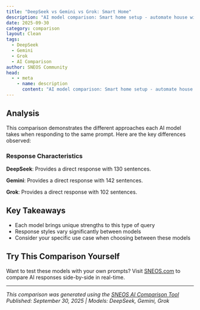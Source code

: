 ```yaml
---
title: "DeepSeek vs Gemini vs Grok: Smart Home"
description: "AI model comparison: Smart home setup - automate house with technology..."
date: 2025-09-30
category: comparison
layout: Clean
tags:
  - DeepSeek
  - Gemini
  - Grok
  - AI Comparison
author: SNEOS Community
head:
  - - meta
    - name: description
      content: "AI model comparison: Smart home setup - automate house with technology..."
---
```


<ChatComparison
  title="DeepSeek vs Gemini vs Grok: Smart Home"
  prompt="Smart home setup - automate house with technology"
  :responses='{
    "DeepSeek": "Of course! Setting up a smart home is an exciting project that can make your life more convenient, secure, and efficient. Here is a comprehensive guide to get you started, from planning to advanced automation.\n\n### Phase 1: The Foundation - Planning \u0026 Connectivity\n\nBefore buying any gadgets, a little planning goes a long way.\n\n**1. Choose Your Ecosystem (The Brain):**\nThis is the most crucial decision. Your ecosystem determines which devices work together seamlessly and which voice assistant you\u0027ll use.\n\n*   **Amazon Alexa:** Great for broad device compatibility and shopping-centric commands. (e.g., Echo Dot, Echo Show).\n*   **Google Assistant:** Excellent for answering questions and integrating with Google services like Calendar. (e.g., Google Nest Hub, Nest Mini).\n*   **Apple HomeKit:** Top-tier for privacy and security, with a focus on a seamless experience for Apple users. Requires \u0022Works with Apple HomeKit\u0022 certified devices (e.g., HomePod Mini, Apple TV, or iPad as a hub).\n\n**Recommendation:** If you\u0027re deep in the Apple ecosystem, choose HomeKit. For most others, Alexa or Google Assistant offer more flexibility and lower-cost options.\n\n**2. Secure Your Network (The Nervous System):**\nSmart devices put more demand on your Wi-Fi.\n*   **A Strong Router:** Ensure you have a reliable, modern router.\n*   **Wi-Fi Bands:** Use a dual-band router. Put most smart devices on the 2.4GHz band (for better range) and reserve the 5GHz band for phones, laptops, and streaming.\n*   **Consider a Separate Network:** For advanced users, creating a separate \u0022IoT\u0022 (Internet of Things) network for your smart devices can enhance security.\n*   **A Good Mesh Wi-Fi System** (like eero, Google Nest Wifi, or TP-Link Deco) is highly recommended for whole-home coverage without dead zones.\n\n**3. Communication Protocols (The Language):**\nDevices talk to each other and your hub using different \u0022languages.\u0022\n*   **Wi-Fi:** Most common. Easy to set up but can clog your network if you have dozens of devices.\n*   **Bluetooth:** Short-range, used for some individual devices like smart locks.\n*   **Zigbee / Z-Wave:** These are \u0022mesh\u0022 protocols. Each device helps extend the network\u0027s range, they are very reliable, and don\u0027t use Wi-Fi bandwidth. They require a specific hub (like Samsung SmartThings, Hubitat, or the Aeotec Hub).\n*   **Thread:** The new, modern standard. It\u0027s a low-power, responsive, and secure mesh protocol. It\u0027s built into the latest Apple, Google, Nanoleaf, and Eve devices. **Matter** (see below) runs on Thread.\n\n**4. Matter - The Unifying Standard:**\n**Matter** is a new, open-source, royalty-free connectivity standard. It promises that a Matter-certified device will work with *any* major ecosystem (Apple, Google, Amazon, Samsung). **When buying new devices, prioritize Matter-enabled ones for future-proofing.**\n\n---\n\n### Phase 2: Start Smart - Entry Points \u0026 Core Devices\n\nStart with a few devices to get a feel for the system before expanding.\n\n**1. The Hub \u0026 Voice Assistant:**\n*   Buy a smart speaker or smart display that fits your chosen ecosystem (e.g., an Echo Dot for Alexa, a Nest Mini for Google, a HomePod mini for Apple).\n*   This will be your primary way to control things by voice.\n\n**2. Smart Lighting (The Biggest \u0022Wow\u0022 Factor):**\nEasiest to install and most noticeable upgrade.\n*   **Smart Bulbs (e.g., Philips Hue, LIFX, Nanoleaf):** Screw in like a regular bulb. Best for lamps and fixtures with no more than 3-4 bulbs. You can change color and color temperature.\n*   **Smart Switches (e.g., Lutron Cas\u00E9ta, Kasa Smart):** Replace your existing light switches. Better for rooms with many bulbs (like a kitchen with downlights) because you can still use the physical switch. Lutron is renowned for rock-solid reliability (uses its own proprietary hub).\n*   **Smart Plugs:** Turn any \u0022dumb\u0022 appliance (like a lamp, fan, or coffee maker) into a smart device.\n\n**3. Smart Speaker in a Central Location:**\nPlace your first smart speaker in a common area like the living room or kitchen.\n\n---\n\n### Phase 3: Expand \u0026 Automate - Room-by-Room Guide\n\nNow, build out individual rooms with purpose.\n\n**Living Room:**\n*   **Smart Lighting:** Smart bulbs for lamps, a smart switch for the main overhead light.\n*   **Smart TV \u0026 Streaming:** Use a Fire TV Stick, Google Chromecast, or Apple TV for voice-controlled streaming.\n*   **Smart Blinds:** (e.g., IKEA, Lutron) Automate opening and closing.\n*   **Universal Remote:** A hub like the **Logitech Harmony** (now discontinued but still great) or its successors can control your TV, sound system, and lights with one command.\n\n**Kitchen:**\n*   **Smart Display:** A device with a screen (Echo Show, Nest Hub) is perfect for recipes, video calls, and watching TV while cooking.\n*   **Smart Plug:** For the coffee maker (\u0022Alexa, turn on the coffee maker\u0022).\n*   **Smart Oven/Appliances:** (e.g., June, GE) Preheat remotely and get notifications when food is ready.\n\n**Bedroom:**\n*   **Smart Bulbs:** Wake up with a gentle, simulated sunrise.\n*   **Smart Ceiling Fan:** (e.g., Hunter) Control speed and light.\n*   **Smart Alarm Clock:** Use a smart display or a dedicated device.\n\n**Entryway \u0026 Security:**\n*   **Smart Lock:** (e.g., Yale, August) Lock/unlock remotely, create temporary codes for guests.\n*   **Video Doorbell:** (e.g., Ring, Nest Doorbell) See and talk to visitors from anywhere.\n*   **Smart Cameras:** For indoor/outdoor security monitoring.\n*   **Smart Garage Door Opener:** (e.g., MyQ) Get alerts and open/close from your phone.\n\n**Whole Home:**\n*   **Smart Thermostat:** (e.g., Nest, Ecobee) Learns your schedule and saves energy.\n*   **Smart Sensors:** Door/window sensors, motion sensors, water leak sensors.\n\n---\n\n### Phase 4: The Magic - Routines \u0026 Automation\n\nThis is where your house becomes truly \u0022smart.\u0022 Instead of controlling individual devices, you trigger events.\n\n**Example Routines:**\n\n*   **\u0022Good Morning\u0022 Routine:**\n    *   **Trigger:** Voice command or a scheduled time (e.g., 7:00 AM).\n    *   **Actions:** Lights turn on slowly to 50%, thermostat adjusts, coffee maker turns on, your phone tells you the weather and your calendar for the day.\n*   **\u0022Goodnight\u0022 Routine:**\n    *   **Trigger:** Voice command (\u0022Alexa, goodnight\u0022).\n    *   **Actions:** All lights turn off, doors lock, thermostat lowers, security cameras arm.\n*   **\u0022Movie Time\u0022 Routine:**\n    *   **Trigger:** Voice command or a button press.\n    *   **Actions:** Living room lights dim to 10%, TV and sound system turn on, blinds close.\n*   **\u0022Leaving Home\u0022 Routine:**\n    *   **Trigger:** A smart button by the door or geofencing (your phone\u0027s location).\n    *   **Actions:** All lights turn off, thermostat adjusts, all plugs turn off, robot vacuum starts cleaning.\n\n---\n\n### Sample Beginner\u0027s Shopping List (Google/Alexa Focused)\n\n1.  **Google Nest Hub (or Echo Show 8)** - Your central control screen.\n2.  **Google Nest Mini (or Echo Dot)** - For another room.\n3.  **Nest Thermostat (or Ecobee)** - For energy savings.\n4.  **TP-Link Kasa Smart Plugs (4-pack)** - To automate lamps and appliances.\n5.  **Philips Hue White Starter Kit** (includes bridge and 2-3 bulbs) - For your best lamps.\n6.  **Lutron Cas\u00E9ta Smart Dimmer Switch Kit** - For your main living room light.\n\n### Pro Tips \u0026 Cautions\n\n*   **Start Small:** Don\u0027t try to automate your entire house in one weekend.\n*   **Check Compatibility:** Before you buy, always confirm the device works with your chosen ecosystem (Alexa, Google, or Apple).\n*   **Security:** Always change default passwords. Keep your router\u0027s firmware updated. Buy from reputable brands.\n*   **Privacy:** Understand what data your devices collect. Mute the microphone on smart speakers when having private conversations.\n\nEnjoy the journey! Building a smart home is a rewarding hobby that truly enhances daily living.",
    "Gemini": "Okay, let\u0027s break down how to automate your house and turn it into a smart home. This is a big topic, but we can cover the essential steps, considerations, and technologies involved.\n\n**I. Planning \u0026 Goal Setting:**\n\n*   **Define Your Goals:**  This is *crucial*.  Why do you want a smart home?  Examples:\n    *   **Convenience:**  Automated lights, locks, temperature control.\n    *   **Energy Savings:**  Smart thermostats, lighting schedules, appliance monitoring.\n    *   **Security:**  Smart locks, security cameras, alarm systems, motion sensors.\n    *   **Entertainment:**  Whole-home audio, smart TVs, voice control of media.\n    *   **Accessibility:**  Remote control of devices for elderly or disabled individuals.\n\n*   **Prioritize:**  You don\u0027t have to do everything at once.  Start with the most impactful or desired features.  A phased approach is often best.\n    *   **Example Phase 1:** Smart lighting and thermostat.\n    *   **Example Phase 2:**  Smart locks and security cameras.\n    *   **Example Phase 3:**  Smart entertainment system.\n\n*   **Budget:**  Smart home tech can range from very affordable to quite expensive.  Set a realistic budget *before* you start buying things. Factor in:\n    *   **Device Costs:** Individual gadgets.\n    *   **Hub/Controller Costs:** If required (see below).\n    *   **Installation Costs:** If you need professional help (electrical work, camera mounting, etc.).\n    *   **Subscription Costs:** Some services (security monitoring, cloud storage for cameras) require monthly fees.\n\n*   **Research \u0026 Compatibility:**  Make sure the devices you choose will work together.  Think about:\n    *   **Protocols:**  Wi-Fi, Zigbee, Z-Wave, Bluetooth.  (See details below)\n    *   **Ecosystems:**  Amazon Alexa, Google Assistant, Apple HomeKit.  Choose one ecosystem to start with, and try to stick with it for seamless integration.\n    *   **Device Compatibility:**  Read reviews and check product specifications to ensure devices are compatible with your chosen ecosystem and protocol.\n\n*   **Assess Your Home:** Consider your home\u0027s:\n    *   **Wi-Fi Coverage:**  A strong, reliable Wi-Fi network is essential. Consider a mesh Wi-Fi system for larger homes.\n    *   **Electrical Wiring:** Some devices require neutral wires, which older homes may lack.  This could affect smart switches and outlets.\n    *   **Door/Window Types:**  This impacts the type of smart locks and sensors you can install.\n\n**II. Key Technologies \u0026 Devices:**\n\n*   **Smart Speakers/Voice Assistants:** (The Brains)\n    *   **Amazon Echo (Alexa):**  Popular, vast ecosystem, good compatibility.\n    *   **Google Home/Nest (Google Assistant):**  Excellent voice recognition, integrates well with Google services.\n    *   **Apple HomePod (Siri/HomeKit):**  Strong privacy focus, integrates seamlessly with Apple devices.\n    *   **Function:**  Voice control, hub for some devices, automation routines, music playback, information.\n\n*   **Smart Hubs/Controllers:** (The Translators)\n    *   **Purpose:**  Connect devices that use different communication protocols (Zigbee, Z-Wave) to your Wi-Fi network and voice assistant.\n    *   **Examples:**\n        *   **Samsung SmartThings Hub:**  Supports Zigbee, Z-Wave, and Wi-Fi. Versatile.\n        *   **Hubitat Elevation:** Local processing for increased privacy and reliability.\n        *   **Apple HomePod/Apple TV:** Acts as a HomeKit hub.\n        *   **Note:**  Some devices (like many Wi-Fi smart bulbs) don\u0027t *require* a dedicated hub because they connect directly to your Wi-Fi.  But a hub can offer advantages for managing multiple devices and creating complex automations.\n\n*   **Smart Lighting:**\n    *   **Smart Bulbs:**  Easy to install, color changing options, dimming, scheduling. (Philips Hue, LIFX, Wyze Bulb)\n    *   **Smart Switches/Dimmers:**  Control existing lights, often require neutral wires. (Lutron Caseta, Kasa Smart)\n    *   **Motion Sensors:**  Trigger lights automatically when motion is detected.\n\n*   **Smart Thermostats:**\n    *   **Nest Learning Thermostat:**  Learns your habits, energy saving.\n    *   **Ecobee Smart Thermostat:**  Remote sensors for temperature control in multiple rooms.\n    *   **Honeywell Home:**  Geofencing, scheduling.\n    *   **Features:**  Remote control, scheduling, geofencing (adjust temperature based on your location), energy monitoring.\n\n*   **Smart Locks:**\n    *   **August Smart Lock Pro:**  Retrofits existing deadbolts, auto-unlock, remote access.\n    *   **Schlage Encode:**  Wi-Fi enabled, no hub required, keypad entry.\n    *   **Yale Assure Lock:**  Keypad entry, Z-Wave/Zigbee compatible.\n    *   **Features:**  Remote locking/unlocking, keyless entry, activity monitoring, temporary access codes.\n\n*   **Security Cameras:**\n    *   **Arlo Pro/Ultra:**  Wireless, battery-powered, weatherproof, cloud storage.\n    *   **Ring Spotlight/Floodlight Cam:**  Motion detection, two-way audio, integrated lighting.\n    *   **Wyze Cam:**  Affordable, good image quality, local storage (SD card).\n    *   **Nest Cam:**  Integrated with Nest ecosystem, facial recognition.\n    *   **Considerations:**  Wired vs. wireless, indoor vs. outdoor, cloud storage vs. local storage, resolution, field of view, night vision.\n\n*   **Smart Plugs/Outlets:**\n    *   **Kasa Smart Plug:**  Control lamps, fans, small appliances remotely, scheduling.\n    *   **Wyze Plug:**  Affordable, compact.\n    *   **Features:**  Remote control, scheduling, energy monitoring.\n\n*   **Smart Sensors:**\n    *   **Motion Sensors:**  Detect movement, trigger lights, security alerts.\n    *   **Door/Window Sensors:**  Detect when doors/windows are opened, security alerts.\n    *   **Water Leak Sensors:**  Detect leaks, prevent water damage.\n    *   **Smoke/CO Detectors:**  Smart alerts, integration with smart home systems.\n\n*   **Smart Irrigation/Sprinkler Controllers:**\n    *   **Rachio:**  Weather-based watering, remote control.\n    *   **Orbit B-hyve:**  Wi-Fi controlled, smart watering.\n\n*   **Smart Entertainment:**\n    *   **Smart TVs:**  Built-in streaming apps, voice control (Samsung, LG, Sony, etc.).\n    *   **Streaming Devices:**  Roku, Apple TV, Amazon Fire TV Stick.\n    *   **Smart Sound Systems:**  Sonos, Bose, etc.\n\n**III. Protocols \u0026 Communication:**\n\n*   **Wi-Fi:** Most common, devices connect directly to your home Wi-Fi network.\n*   **Zigbee:** Low-power, mesh network (devices relay signals to each other), requires a hub.\n*   **Z-Wave:** Low-power, mesh network, requires a hub, often used for security devices.\n*   **Bluetooth:** Short-range, direct connection to a phone or device, not ideal for whole-home automation.\n\n**IV. Setting Up Your Smart Home:**\n\n1.  **Install Hardware:**  Follow the manufacturer\u0027s instructions for each device.\n2.  **Connect to Your Network:**  Connect devices to your Wi-Fi or your hub (depending on the device and protocol).\n3.  **Configure Devices:**  Use the manufacturer\u0027s app to set up each device (name, location, settings).\n4.  **Integrate with Your Ecosystem:**  Connect your devices to your chosen voice assistant (Alexa, Google Assistant, HomeKit).  This usually involves linking accounts and enabling skills/integrations.\n5.  **Create Automations:**  Use the apps or your voice assistant to create routines and automations.  Examples:\n    *   \u0022When the sun sets, turn on the living room lights.\u0022\n    *   \u0022When the front door is unlocked, send a notification.\u0022\n    *   \u0022When motion is detected on the front porch, start recording video.\u0022\n6.  **Test and Refine:**  Test your automations to make sure they work as expected.  Adjust settings as needed.\n7.  **Security Hardening**: Consider security best practices.\n    *   Use strong, unique passwords for all your accounts.\n    *   Enable two-factor authentication where possible.\n    *   Keep your devices and software updated.\n    *   Be careful about granting access to your smart home to others.\n    *   Consider creating a separate guest network for visitors.\n\n**V. Example Automations:**\n\n*   **Welcome Home:**  When you arrive home (geofencing), unlock the door, turn on the lights, and adjust the thermostat.\n*   **Goodnight Routine:**  At bedtime, turn off the lights, lock the doors, and arm the security system.\n*   **Vacation Mode:**  Simulate occupancy by turning lights on and off at random times.\n*   **Security Alert:**  If a door or window is opened while the security system is armed, send a notification and sound an alarm.\n\n**VI. Important Considerations:**\n\n*   **Privacy:**  Understand how your data is being collected and used by smart home devices and services.  Review privacy policies carefully.\n*   **Security:**  Smart home devices can be vulnerable to hacking.  Take steps to secure your network and devices.\n*   **Reliability:**  Plan for outages.  What happens if your internet goes down?  Choose devices that offer some level of local control or battery backup.\n*   **Maintenance:**  Smart home devices require occasional maintenance (battery changes, software updates).\n\n**VII. Getting Started: A Simple Example (Smart Lighting)**\n\n1.  **Choose an Ecosystem:** Let\u0027s say you choose Amazon Alexa.\n2.  **Buy an Amazon Echo Dot:**  This is your voice assistant and the starting point.\n3.  **Buy a Smart Bulb (Wi-Fi):**  For example, a Kasa Smart Bulb.\n4.  **Install the Bulb:**  Screw it into a lamp.\n5.  **Download the Kasa App:**  Connect the bulb to your Wi-Fi network using the app.\n6.  **Enable the Kasa Skill in Alexa:**  Link your Kasa account to your Alexa account.\n7.  **Control the Bulb with Your Voice:**  \u0022Alexa, turn on the lamp.\u0022\n8.  **Create a Routine:** In the Alexa app, create a routine to turn on the lamp at sunset.\n\nThis is a basic example, but it demonstrates the core steps involved in setting up a smart home device.\n\n**In summary, building a smart home is a journey. Start with a clear plan, prioritize your needs, choose compatible devices, and gradually expand your system.  Don\u0027t be afraid to experiment and learn as you go!**\n",
    "Grok": "Setting up a smart home involves integrating various devices and technologies to automate and control different aspects of your house, such as lighting, heating, security, and entertainment. A well-designed smart home setup can improve convenience, energy efficiency, and security. Below is a step-by-step guide to help you automate your house with technology.\n\n---\n\n### **1. Define Your Goals and Budget**\nBefore purchasing devices, identify what you want to automate and set a budget. Common areas to automate include:\n- **Lighting**: Turn lights on/off or dim them automatically.\n- **Thermostat/Climate Control**: Optimize heating and cooling for comfort and energy savings.\n- **Security**: Monitor your home with cameras, alarms, and smart locks.\n- **Appliances**: Control devices like coffee makers, vacuums, or washing machines.\n- **Entertainment**: Automate audio/video systems or smart speakers.\n- **Energy Management**: Monitor and reduce energy usage.\n\nBudgeting is crucial since smart home devices range from affordable to premium. Start small and expand as needed.\n\n---\n\n### **2. Choose a Smart Home Hub or Platform**\nA smart home hub or platform acts as the central system to connect and control all your devices. Popular options include:\n- **Amazon Alexa**: Works with a wide range of devices and is great for voice control via Echo devices.\n- **Google Home**: Integrates with Google Assistant and supports many smart devices, ideal for Android users.\n- **Apple HomeKit**: Best for Apple users, with strong privacy features and Siri integration.\n- **Samsung SmartThings**: A versatile hub for controlling a broad range of devices.\n- **Hubitat**: A local hub with advanced automation features for tech-savvy users.\n\n**Tip**: Ensure the hub you choose supports the devices you plan to buy.\n\n---\n\n### **3. Set Up a Reliable Network**\nSmart home devices rely on a strong and secure Wi-Fi network. Steps to ensure reliability:\n- **Upgrade Your Router**: Use a modern router with good coverage (e.g., Wi-Fi 6 for faster speeds and better device handling).\n- **Add a Mesh Network**: For larger homes, consider a mesh system (like Google Nest Wi-Fi or TP-Link Deco) to eliminate dead zones.\n- **Secure Your Network**: Use a strong password, enable WPA3 encryption, and consider setting up a separate guest network for smart devices to isolate them from personal devices.\n\n---\n\n### **4. Start with Core Smart Home Devices**\nBegin with foundational devices that provide the most impact. Here are popular categories and device recommendations:\n\n#### **Smart Lighting**\n- **Devices**: Philips Hue, LIFX, or Wyze Bulbs.\n- **Features**: Remote control, scheduling, color changes, and voice control.\n- **Setup**: Replace existing bulbs with smart bulbs or add smart switches. Connect them to your hub for automation (e.g., lights turn on at sunset).\n\n#### **Smart Thermostat**\n- **Devices**: Nest Learning Thermostat, Ecobee SmartThermostat.\n- **Features**: Learns your schedule, remote control via app, energy-saving reports.\n- **Setup**: Replace your old thermostat (may require professional installation if wiring is complex). Connect to the hub for automation (e.g., lower temperature when you\u2019re away).\n\n#### **Smart Security**\n- **Devices**: \n  - Cameras: Arlo, Ring, Google Nest Cam.\n  - Doorbells: Ring Video Doorbell, Nest Doorbell.\n  - Smart Locks: August Smart Lock, Yale Assure Lock.\n  - Sensors: Motion or door/window sensors (e.g., SimpliSafe or SmartThings sensors).\n- **Features**: Real-time alerts, remote access, integration with alarms.\n- **Setup**: Install cameras at key entry points, replace traditional locks with smart locks, and place sensors on doors/windows. Link to your hub for notifications and automation (e.g., lights turn on when motion is detected).\n\n#### **Smart Speakers**\n- **Devices**: Amazon Echo, Google Nest Mini, Apple HomePod Mini.\n- **Features**: Voice control for all connected devices, play music, set reminders.\n- **Setup**: Place in central locations in your home and connect to your hub for seamless control.\n\n#### **Smart Plugs and Appliances**\n- **Devices**: TP-Link Kasa, Amazon Smart Plug.\n- **Features**: Turn any appliance into a smart device by plugging it into a smart plug.\n- **Setup**: Plug in devices like lamps, fans, or coffee makers, and control them via app or voice commands.\n\n---\n\n### **5. Create Automations and Routines**\nAutomation makes a smart home truly \u201Csmart\u201D by having devices work together without manual input. Use your hub\u2019s app to create routines or scenes:\n- **Morning Routine**: Turn on lights, adjust thermostat, and start the coffee maker at 7 AM.\n- **Away Mode**: Turn off lights, lock doors, and arm security cameras when you leave.\n- **Night Mode**: Dim lights, lock doors, and lower the thermostat at bedtime.\n- **Geofencing**: Automatically trigger actions based on your phone\u2019s location (e.g., unlock the door when you arrive home).\n- **If-Then Rules**: Use apps like IFTTT (If This Then That) to link actions across platforms (e.g., if motion is detected, send a notification).\n\n---\n\n### **6. Focus on Security and Privacy**\nSmart devices can be vulnerable to hacking if not secured properly:\n- **Use Strong Passwords**: Set unique passwords for your hub, app accounts, and Wi-Fi.\n- **Enable Two-Factor Authentication (2FA)**: Add an extra layer of security to accounts.\n- **Keep Firmware Updated**: Regularly update devices to patch vulnerabilities.\n- **Limit Data Sharing**: Disable unnecessary permissions in apps and review privacy policies.\n- **Local Control**: Opt for hubs like Hubitat that process data locally instead of relying on the cloud.\n\n---\n\n### **7. Expand and Customize**\nOnce the basics are set up, add more specialized devices based on your needs:\n- **Smart Shades/Blinds**: Automate window coverings (e.g., Lutron Serena).\n- **Smart Irrigation**: Control sprinklers with devices like Rachio.\n- **Robot Vacuums**: Automate cleaning with Roomba or Roborock.\n- **Smart Kitchen Devices**: Use smart refrigerators or ovens for remote control and recipes.\n- **Energy Monitors**: Track usage with devices like Sense or Emporia.\n\n---\n\n### **8. Troubleshooting and Maintenance**\n- **Connection Issues**: Restart devices or reset your router if devices go offline.\n- **Compatibility**: Check if new devices work with your hub before purchasing.\n- **Battery Life**: Replace batteries in sensors or cameras as needed.\n- **App Updates**: Keep apps and device firmware up to date for optimal performance.\n\n---\n\n### **Sample Smart Home Setup for Beginners**\n**Budget-Friendly Starter Kit (Under $300):**\n- **Hub**: Amazon Echo Dot ($50)\n- **Lighting**: Wyze Smart Bulbs (4-pack, $40)\n- **Thermostat**: Wyze Smart Thermostat ($80)\n- **Security**: Wyze Cam v3 ($35)\n- **Smart Plug**: TP-Link Kasa Smart Plug (2-pack, $25)\n\n**Total Cost**: ~$230  \n**Features**: Voice control, light scheduling, temperature control, basic security monitoring, and appliance control.\n\n**Mid-Range Setup (Under $800):**\n- **Hub**: Google Nest Hub ($100)\n- **Lighting**: Philips Hue Starter Kit (4 bulbs \u002B bridge, $200)\n- **Thermostat**: Nest Learning Thermostat ($250)\n- **Security**: Ring Video Doorbell \u002B Stick Up Cam ($200)\n- **Smart Plug**: Amazon Smart Plug (2-pack, $40)\n\n**Total Cost**: ~$790  \n**Features**: Advanced voice control, color-changing lights, energy-efficient climate control, and enhanced security with video monitoring.\n\n---\n\n### **Tips for Success**\n- **Start Small**: Focus on one area (e.g., lighting) before expanding.\n- **Research Compatibility**: Stick to devices that work with your chosen platform.\n- **Plan for Scalability**: Choose a hub that supports many devices for future growth.\n- **DIY vs. Professional Help**: While most setups are DIY-friendly, hire an electrician for complex installations like smart thermostats or wired security systems.\n\nBy following these steps, you can create a smart home tailored to your lifestyle, enhancing convenience, security, and efficiency. If you have a specific area or device in mind (e.g., security cameras or lighting), let me know, and I can provide more detailed guidance!"
  }'
  published-date="22:46"
/>

## Analysis

This comparison demonstrates the different approaches each AI model takes when responding to the same prompt. Here are the key differences observed:

### Response Characteristics

**DeepSeek**: Provides a direct response with 130 sentences. 

**Gemini**: Provides a direct response with 142 sentences. 

**Grok**: Provides a direct response with 102 sentences. 

## Key Takeaways

- Each model brings unique strengths to this type of query
- Response styles vary significantly between models
- Consider your specific use case when choosing between these models

## Try This Comparison Yourself

Want to test these models with your own prompts? Visit [SNEOS.com](https://sneos.com) to compare AI responses side-by-side in real-time.

---

*This comparison was generated using the [SNEOS AI Comparison Tool](https://sneos.com)*
*Published: September 30, 2025 | Models: DeepSeek, Gemini, Grok*
